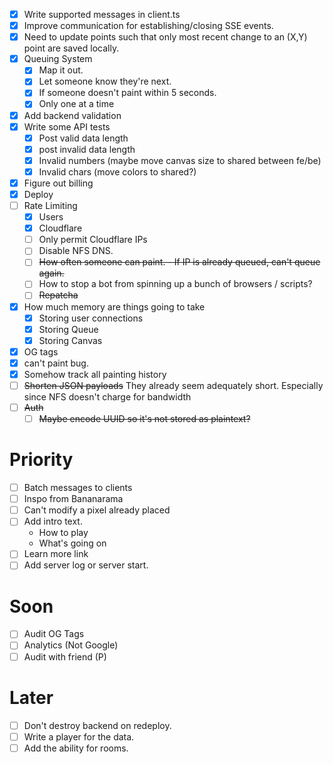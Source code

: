 - [x] Write supported messages in client.ts
- [x] Improve communication for establishing/closing SSE events.  
- [x] Need to update points such that only most recent change to an (X,Y) point are saved locally. 
- [x] Queuing System
    - [x] Map it out.
    - [x] Let someone know they're next. 
    - [x] If someone doesn't paint within 5 seconds. 
    - [x] Only one at a time
- [x] Add backend validation
- [x] Write some API tests
    - [x] Post valid data length
    - [x] post invalid data length
    - [x] Invalid numbers (maybe move canvas size to shared between fe/be)
    - [x] Invalid chars (move colors to shared?)
- [x] Figure out billing
- [x] Deploy
- [ ] Rate Limiting
    - [x] Users
    - [x] Cloudflare
    - [ ] Only permit Cloudflare IPs
    - [ ] Disable NFS DNS. 
    - [ ] ~~How often someone can paint. - If IP is already queued, can't queue again.~~
    - [ ] How to stop a bot from spinning up a bunch of browsers / scripts?
    - [ ] ~~Repatcha~~
- [x] How much memory are things going to take
    - [x] Storing user connections 
    - [x] Storing Queue
    - [x] Storing Canvas
- [x] OG tags
- [x] can't paint bug.
- [x] Somehow track all painting history
- [ ] ~~Shorten JSON payloads~~ They already seem adequately short. Especially since NFS doesn't charge for bandwidth
- [ ] ~~Auth~~
    - [ ] ~~Maybe encode UUID so it's not stored as plaintext?~~

# Priority
- [ ] Batch messages to clients
- [ ] Inspo from Bananarama
- [ ] Can't modify a pixel already placed
- [ ] Add intro text. 
    - How to play
    - What's going on
- [ ] Learn more link
- [ ] Add server log or server start. 

# Soon
- [ ] Audit OG Tags
- [ ] Analytics (Not Google)
- [ ] Audit with friend (P)

# Later

- [ ] Don't destroy backend on redeploy. 
- [ ] Write a player for the data. 
- [ ] Add the ability for rooms.